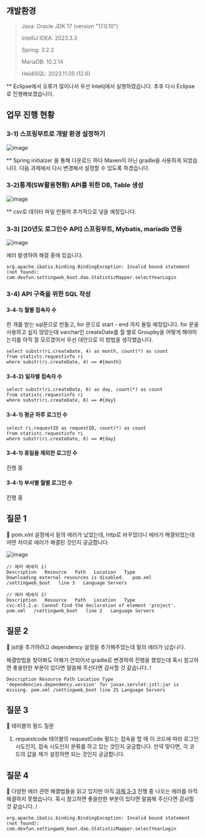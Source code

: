 
## 개발환경
>Java: Oracle JDK 17 (version "17.0.10")
>
>IntelliJ IDEA: 2023.3.3
>
>Spring: 3.2.2
>
>MariaDB: 10.2.14
>
>HeidiSQL: 2023.11.05 (12.6)


** Eclipse에서 오류가 많이나서 우선 Intelij에서 실행하였습니다. 추후 다시 Eclipse로 진행해보겠습니다.


## 업무 진행 현황
### 3-1) 스프링부트로 개발 환경 설정하기
![image](https://github.com/Yerim1ee/Comento_BackEnd/assets/138195206/872869fe-b771-422a-b0c6-741d5ab36ff4)

** Spring initialzer 을 통해 다운로드 하다 Maven이 아닌 gradle을 사용하게 되었습니다. 다음 과제에서 다시 변경해서 설정할 수 있도록 하겠습니다.

### 3-2)통계(SW활용현황) API를 위한 DB, Table 생성
![image](https://github.com/Yerim1ee/Comento_BackEnd/assets/138195206/46f6c0cd-82a8-4e15-be02-0707725f8201)

** csv로 데이터 파일 만들어 추가적으로 넣을 예정입니다.

### 3-3) [20년도 로그인수 API] 스프링부트, Mybatis, mariadb 연동
![image](https://github.com/Yerim1ee/Comento_BackEnd/assets/138195206/1875ab5c-3c9e-4904-b4d7-126582adb418)


에러 발생하여 해결 중에 있습니다.
```
org.apache.ibatis.binding.BindingException: Invalid bound statement (not found): com.devfun.settingweb_boot.dao.StatisticMapper.selectYearLogin
```


### 3-4) API 구축을 위한 SQL 작성
#### 3-4-1) 월별 접속자 수
한 개를 받는 sql문으로 만들고, for 문으로 start - end 까지 돌릴 예정입니다. 
for 문을 사용하고 싶지 않았는데 varchar인 createDate를 월 별로 Groupby을 어떻게 해야하는지를 아직 잘 모르겠어서 우선 대안으로 이 방법을 생각했습니다.
```
select substr(ri.createDate, 4) as month, count(*) as count
from statistc.requestinfo ri
where substr(ri.createDate, 4) == #{month}
```
#### 3-4-2) 일자별 접속자 수
```
select substr(ri.createDate, 6) as day, count(*) as count
from statistc.requestinfo ri
where substr(ri.createDate, 6) == #{day}
```
#### 3-4-1) 평균 하루 로그인 수
```
select ri.requestID as requestID, count(*) as count
from statistc.requestinfo ri
where substr(ri.createDate, 6) == #{day}
```
#### 3-4-1) 휴일을 제외한 로그인 수
진행 중

#### 3-4-1) 부서별 월별 로그인 수
진행 중

## 질문 1
📌 pom.xml 설정에서 밑의 에러가 났었는데, http로 바꾸었더니 에러가 해결되었는데 어떤 차이로 에러가 해결된 것인지 궁금합니다.

![image](https://github.com/Yerim1ee/Comento_BackEnd/assets/138195206/60f40d9a-03d3-464f-8c54-c92ac41d4488)

```
// 에러 메세지 1)
Description   Resource   Path   Location   Type
Downloading external resources is disabled.   pom.xml   /settingweb_boot   line 3   Language Servers

// 에러 메세지 2) 
Description   Resource   Path   Location   Type
cvc-elt.1.a: Cannot find the declaration of element 'project'.   pom.xml   /settingweb_boot   line 2   Language Servers
```

## 질문 2
📌 jstl을 추가하려고 dependency 설정을 추가해주었는데 밑의 에러가 났습니다. 

해결방법을 찾아봐도 이해가 안되어서 gradle로 변경하여 진행을 했었는데 혹시 참고하면 좋을만한 부분이 있다면 말씀해 주신다면 감사할 것 같습니다..!
```
Description Resource Path Location Type 'dependencies.dependency.version' for javax.servlet:jstl:jar is missing. pom.xml /settingweb_boot line 25 Language Servers
```
## 질문 3
📌 테이블의 필드 질문
1) requestcode 테이블의 requestCode 필드는 접속을 할 때 이 코드에 따라 로그인 시도인지, 접속 시도인지 분류를 하고 있는 것인지 궁금합니다. 만약 맞다면, 각 코드의 값을 제가 설정하면 되는 것인지 궁금합니다.

## 질문 4
📌 다양한 에러 관련 해결법들을 읽고 있지만 아직 [과제 3-3](https://github.com/Yerim1ee/Comento_BackEnd/blob/main/3%EC%A3%BC%EC%B0%A8%20%EA%B3%BC%EC%A0%9C/readme.md#3-3-20%EB%85%84%EB%8F%84-%EB%A1%9C%EA%B7%B8%EC%9D%B8%EC%88%98-api-%EC%8A%A4%ED%94%84%EB%A7%81%EB%B6%80%ED%8A%B8-mybatis-mariadb-%EC%97%B0%EB%8F%99) 진행 중 나오는 에러를 아직 해결하지 못했습니다. 
혹시 참고하면 좋을만한 부분이 있다면 말씀해 주신다면 감사할 것 같습니다..!

```
org.apache.ibatis.binding.BindingException: Invalid bound statement (not found): com.devfun.settingweb_boot.dao.StatisticMapper.selectYearLogin
```
